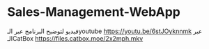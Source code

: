 # Sales-Management-WebApp
فيديو لتوضيح البرنامج
عبر الـyoutube
https://youtu.be/6stJOyknnmk
عبر الـCatBox
https://files.catbox.moe/2x2mph.mkv
